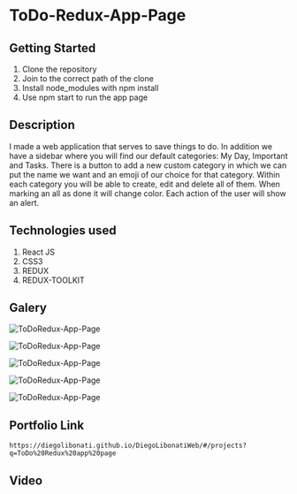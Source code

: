 # ToDo-Redux-App-Page

## Getting Started

1. Clone the repository
2. Join to the correct path of the clone
3. Install node_modules with npm install
4. Use npm start to run the app page

## Description

I made a web application that serves to save things to do. In addition we have a sidebar where you will find our default categories: My Day, Important and Tasks. There is a button to add a new custom category in which we can put the name we want and an emoji of our choice for that category. Within each category you will be able to create, edit and delete all of them. When marking an all as done it will change color. Each action of the user will show an alert.

## Technologies used

1. React JS
2. CSS3
3. REDUX
4. REDUX-TOOLKIT

## Galery

![ToDoRedux-App-Page](https://raw.githubusercontent.com/DiegoLibonati/DiegoLibonatiWeb/main/data/projects/React/Imagenes/reduxtodo-0.jpg)

![ToDoRedux-App-Page](https://raw.githubusercontent.com/DiegoLibonati/DiegoLibonatiWeb/main/data/projects/React/Imagenes/reduxtodo-1.jpg)

![ToDoRedux-App-Page](https://raw.githubusercontent.com/DiegoLibonati/DiegoLibonatiWeb/main/data/projects/React/Imagenes/reduxtodo-2.jpg)

![ToDoRedux-App-Page](https://raw.githubusercontent.com/DiegoLibonati/DiegoLibonatiWeb/main/data/projects/React/Imagenes/reduxtodo-3.jpg)

![ToDoRedux-App-Page](https://raw.githubusercontent.com/DiegoLibonati/DiegoLibonatiWeb/main/data/projects/React/Imagenes/reduxtodo-4.jpg)

## Portfolio Link

`https://diegolibonati.github.io/DiegoLibonatiWeb/#/projects?q=ToDo%20Redux%20app%20page`

## Video

